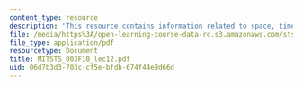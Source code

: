 ```yaml
---
content_type: resource
description: 'This resource contains information related to space, time and spacetime. '
file: /media/https%3A/open-learning-course-data-rc.s3.amazonaws.com/sts-003-the-rise-of-modern-science-fall-2010/06d7b3d3703ccf5ebfdb674f44e8d66d_MITSTS_003F10_lec12.pdf
file_type: application/pdf
resourcetype: Document
title: MITSTS_003F10_lec12.pdf
uid: 06d7b3d3-703c-cf5e-bfdb-674f44e8d66d
---
```

